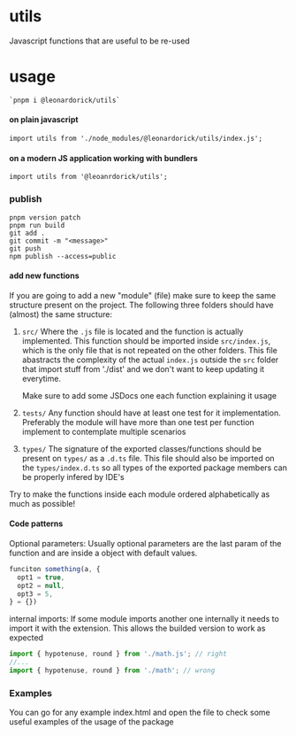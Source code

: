 # utils

Javascript functions that are useful to be re-used

# usage

    `pnpm i @leonardorick/utils`

#### on plain javascript

    import utils from './node_modules/@leonardorick/utils/index.js';

#### on a modern JS application working with bundlers

    import utils from '@leoanrdorick/utils';

### publish

    pnpm version patch
    pnpm run build
    git add .
    git commit -m "<message>"
    git push
    npm publish --access=public

#### add new functions

If you are going to add a new "module" (file) make sure to keep the same structure present on the project. The following three folders should have (almost) the same structure:

1. `src/`
   Where the `.js` file is located and the function is actually implemented. This function should be imported inside `src/index.js`, which is the only file that is not repeated on the other folders. This file abastracts the complexity of the actual `index.js` outside the `src` folder that import stuff from './dist' and we don't want to keep updating it everytime.

   Make sure to add some JSDocs one each function explaining it usage

2. `tests/`
   Any function should have at least one test for it implementation. Preferably the module will have more than one test per function implement to contemplate multiple scenarios
3. `types/`
   The signature of the exported classes/functions should be present on `types/` as a `.d.ts` file. This file should also be imported on the `types/index.d.ts` so all types of the exported package members can be properly infered by IDE's

Try to make the functions inside each module ordered alphabetically as much as possible!

#### Code patterns

Optional parameters: Usually optional parameters are the last param of the function and are inside a object with default values.

```javascript
funciton something(a, {
  opt1 = true,
  opt2 = null,
  opt3 = 5,
} = {})
```

internal imports: If some module imports another one internally it needs to import it with the extension. This allows the builded version to work as expected

```javascript
import { hypotenuse, round } from './math.js'; // right
//...
import { hypotenuse, round } from './math'; // wrong
```

### Examples

You can go for any example index.html and open the file to check some useful examples of the usage of the package
